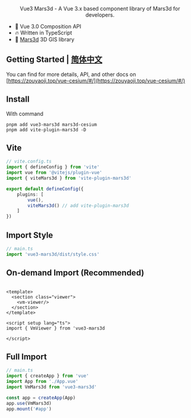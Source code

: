 <p align="center">Vue3 Mars3d - A Vue 3.x based component library of Mars3d for developers.</p>

- 💪 Vue 3.0 Composition API
- 🔥 Written in TypeScript
- 🎉 [Mars3d](http://mars3d.cn/) 3D GIS library

## Getting Started | [简体中文](./README.zh.md)

You can find for more details, API, and other docs on [https://zouyaoji.top/vue-cesium/#/](https://zouyaoji.top/vue-cesium/#/)

## Install

With command

```pnpm
pnpm add vue3-mars3d mars3d-cesium
pnpm add vite-plugin-mars3d -D
```

## Vite

```ts
// vite.config.ts
import { defineConfig } from 'vite'
import vue from '@vitejs/plugin-vue'
import { viteMars3d } from 'vite-plugin-mars3d'

export default defineConfig({
    plugins: [
        vue(),
        viteMars3d() // add vite-plugin-mars3d
    ]
})
```

## Import Style

```ts
// main.ts
import 'vue3-mars3d/dist/style.css'

```

## On-demand Import (Recommended)

```vue

<template>
  <section class="viewer">
    <vm-viewer/>
  </section>
</template>

<script setup lang="ts">
import { VmViewer } from 'vue3-mars3d

</script>

```

## Full Import

```ts
// main.ts
import { createApp } from 'vue'
import App from './App.vue'
import VmMars3d from 'vue3-mars3d'

const app = createApp(App)
app.use(VmMars3d)
app.mount('#app')

```
